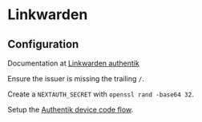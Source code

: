# Linkwarden

## Configuration

Documentation at [Linkwarden authentik](https://docs.linkwarden.app/self-hosting/sso-oauth#authentik)

Ensure the issuer is missing the trailing `/`.

Create a `NEXTAUTH_SECRET` with `openssl rand -base64 32`.

Setup the [Authentik device code flow](https://github.com/goauthentik/authentik/issues/5133).
